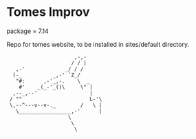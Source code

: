 Tomes Improv
============

package = 7.14

Repo for tomes website, to be installed in sites/default directory.

                          ,-,-      
                         / / |      
       ,-'             _/ / /       
      (-_          _,-' `Z_/        
       "#:      ,-'_,-.    \  _     
        #'    _(_-'_()\     \" |    
      ,--_,--'                 |    
     / ""                      L-'\ 
     \,--^---v--v-._        /   \ | 
       \_________________,-'      | 
                        \           
                         \          
                          \         
